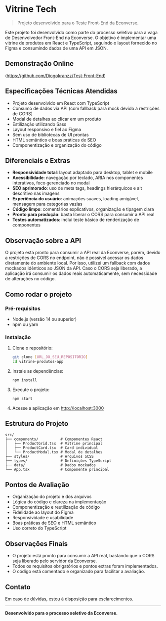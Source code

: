 # Vitrine Tech

> Projeto desenvolvido para o Teste Front-End da Econverse.

Este projeto foi desenvolvido como parte do processo seletivo para a vaga de Desenvolvedor Front-End na Econverse. O objetivo é implementar uma vitrine de produtos em React e TypeScript, seguindo o layout fornecido no Figma e consumindo dados de uma API em JSON.

## Demonstração Online

(https://github.com/Diogokranzz/Test-Front-End)

## Especificações Técnicas Atendidas

- Projeto desenvolvido em React com TypeScript
- Consumo de dados via API (com fallback para mock devido a restrições de CORS)
- Modal de detalhes ao clicar em um produto
- Estilização utilizando Sass
- Layout responsivo e fiel ao Figma
- Sem uso de bibliotecas de UI prontas
- HTML semântico e boas práticas de SEO
- Componentização e organização do código

## Diferenciais e Extras

- **Responsividade total**: layout adaptado para desktop, tablet e mobile
- **Acessibilidade**: navegação por teclado, ARIA nos componentes interativos, foco gerenciado no modal
- **SEO aprimorado**: uso de meta tags, headings hierárquicos e alt descritivo nas imagens
- **Experiência do usuário**: animações suaves, loading amigável, mensagem para categorias vazias
- **Código limpo**: comentários explicativos, organização e tipagem clara
- **Pronto para produção**: basta liberar o CORS para consumir a API real
- **Testes automatizados**: inclui teste básico de renderização de componentes

## Observação sobre a API

O projeto está pronto para consumir a API real da Econverse, porém, devido a restrições de CORS no endpoint, não é possível acessar os dados diretamente do ambiente local. Por isso, utilizei um fallback com dados mockados idênticos ao JSON da API. Caso o CORS seja liberado, a aplicação irá consumir os dados reais automaticamente, sem necessidade de alterações no código.

## Como rodar o projeto

### Pré-requisitos
- Node.js (versão 14 ou superior)
- npm ou yarn

### Instalação
1. Clone o repositório:
   ```bash
   git clone [URL_DO_SEU_REPOSITORIO]
   cd vitrine-produtos-app
   ```
2. Instale as dependências:
   ```bash
   npm install
   ```
3. Execute o projeto:
   ```bash
   npm start
   ```
4. Acesse a aplicação em [http://localhost:3000](http://localhost:3000)

## Estrutura do Projeto

```
src/
├── components/          # Componentes React
│   ├── ProductGrid.tsx  # Vitrine principal
│   ├── ProductCard.tsx  # Card individual
│   └── ProductModal.tsx # Modal de detalhes
├── styles/              # Arquivos SCSS
├── types/               # Definições TypeScript
├── data/                # Dados mockados
└── App.tsx              # Componente principal
```

## Pontos de Avaliação

- Organização do projeto e dos arquivos
- Lógica do código e clareza na implementação
- Componentização e reutilização de código
- Fidelidade ao layout do Figma
- Responsividade e usabilidade
- Boas práticas de SEO e HTML semântico
- Uso correto do TypeScript

## Observações Finais

- O projeto está pronto para consumir a API real, bastando que o CORS seja liberado pelo servidor da Econverse.
- Todos os requisitos obrigatórios e pontos extras foram implementados.
- O código está comentado e organizado para facilitar a avaliação.

## Contato

Em caso de dúvidas, estou à disposição para esclarecimentos.

---

**Desenvolvido para o processo seletivo da Econverse.**
